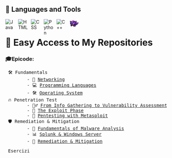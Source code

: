 ## 🧰 Languages and Tools

<img align="left" alt="Java" width="30px" style="padding-right:10px;" src="https://cdn.jsdelivr.net/gh/devicons/devicon/icons/java/java-original.svg"/>
<img align="left" alt="HTML" width="30px" style="padding-right:10px;" src="https://cdn.jsdelivr.net/gh/devicons/devicon/icons/html5/html5-plain.svg" />
<img align="left" alt="CSS" width="30px" style="padding-right:10px;" src="https://cdn.jsdelivr.net/gh/devicons/devicon/icons/css3/css3-plain.svg" />
<img align="left" alt="Python" width="30px" style="padding-right:10px;" src="https://cdn.jsdelivr.net/gh/devicons/devicon/icons/python/python-plain.svg" />
<img align="left" alt="C++" width="30px" style="padding-right:10px;" src="https://cdn.jsdelivr.net/gh/devicons/devicon/icons/cplusplus/cplusplus-line.svg" />
<img align="left" alt="C++" width="30px" style="padding-right:10px;" src="img/haunter.png" />
<br/>

# 🚀 Easy Access to My Repositories
<h3>🎓Epicode:</h3>
<pre>
 🛠️ Fundamentals
        - 📡 <a href="https://github.com/Gigidotexe/Networking">Networking</a>
        - 💻 <a href="https://github.com/Gigidotexe/WIP/blob/main/README.md">Programming Languages</a>
        - 🛠️ <a href="https://github.com/Gigidotexe/WIP/blob/main/README.md">Operating System</a>
 🔥 Penetration Test
        - 🕵️‍♂️ <a href="https://github.com/Gigidotexe/WIP/blob/main/README.md">From Info Gathering to Vulnerability Assessment</a>
        - 🏹 <a href="https://github.com/Gigidotexe/WIP/blob/main/README.md">The Exploit Phase</a>
        - 📌 <a href="https://github.com/Gigidotexe/WIP/blob/main/README.md">Pentesting with Metasploit</a>
 🛡️ Remediation & Mitigation
        - 🔬 <a href="https://github.com/Gigidotexe/WIP/blob/main/README.md">Fundamentals of Malware Analysis</a>
        - 📊 <a href="https://github.com/Gigidotexe/WIP/blob/main/README.md">Splunk & Windows Server</a>
        - 🛑 <a href="https://github.com/Gigidotexe/WIP/blob/main/README.md">Remediation & Mitigation</a>
</pre>
<pre>
 Esercizi
</pre>
